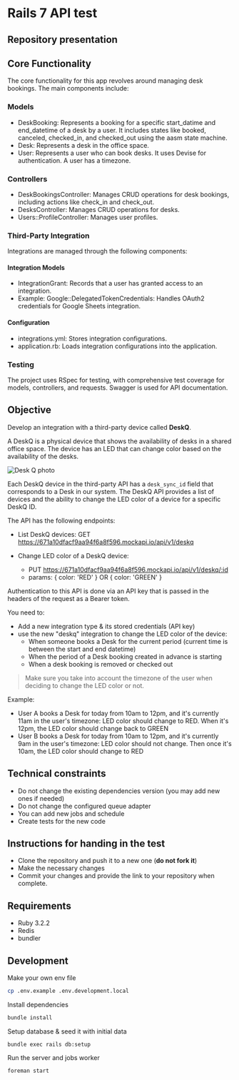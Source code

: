 Rails 7 API test
===

Repository presentation
---
## Core Functionality
The core functionality for this app revolves around managing desk bookings. The main components include:

### Models

* DeskBooking: Represents a booking for a specific start_datime and end_datetime of a desk by a user. It includes states like booked, canceled, checked_in, and checked_out using the aasm state machine.
* Desk: Represents a desk in the office space.
* User: Represents a user who can book desks. It uses Devise for authentication. A user has a timezone.

### Controllers

* DeskBookingsController: Manages CRUD operations for desk bookings, including actions like check_in and check_out.
* DesksController: Manages CRUD operations for desks.
* Users::ProfileController: Manages user profiles.

### Third-Party Integration

Integrations are managed through the following components:

#### Integration Models

* IntegrationGrant: Records that a user has granted access to an integration.
* Example: Google::DelegatedTokenCredentials: Handles OAuth2 credentials for Google Sheets integration.

#### Configuration

* integrations.yml: Stores integration configurations.
* application.rb: Loads integration configurations into the application.

### Testing
The project uses RSpec for testing, with comprehensive test coverage for models, controllers, and requests. Swagger is used for API documentation.


Objective
---

Develop an integration with a third-party device called **DeskQ**. 

A DeskQ is a physical device that shows the availability of desks in a shared office space. The device has an LED that can change color based on the availability of the desks.

![Desk Q photo](https://kenticoprod.azureedge.net/kenticoblob/crestron/media/crestron/generalsiteimages/blogs_2024/desk_q/photo1_desktop.png)

Each DeskQ device in the third-party API has a `desk_sync_id` field that corresponds to a Desk in our system. The DeskQ API provides a list of devices and the ability to change the LED color of a device for a specific DeskQ ID.

The API has the following endpoints:

- List DeskQ devices: GET https://671a10dfacf9aa94f6a8f596.mockapi.io/api/v1/deskq

- Change LED color of a DeskQ device: 
  - PUT https://671a10dfacf9aa94f6a8f596.mockapi.io/api/v1/deskq/:id 
  - params: { color: 'RED' } OR { color: 'GREEN' }

Authentication to this API is done via an API key that is passed in the headers of the request as a Bearer token.

You need to:
- Add a new integration type & its stored credentials (API key)
- use the new "deskq" integration to change the LED color of the device: 
  - When someone books a Desk for the current period (current time is between the start and end datetime)
  - When the period of a Desk booking created in advance is starting
  - When a desk booking is removed or checked out

> Make sure you take into account the timezone of the user when deciding to change the LED color or not.

Example:
* User A books a Desk for today from 10am to 12pm, and it's currently 11am in the user's timezone: LED color should change to RED. When it's 12pm, the LED color should change back to GREEN
* User B books a Desk for today from 10am to 12pm, and it's currently 9am in the user's timezone: LED color should not change. Then once it's 10am, the LED color should change to RED

Technical constraints
---

- Do not change the existing dependencies version (you may add new ones if needed)
- Do not change the configured queue adapter
- You can add new jobs and schedule
- Create tests for the new code

Instructions for handing in the test
---

* Clone the repository and push it to a new one (**do not fork it**)
* Make the necessary changes
* Commit your changes and provide the link to your repository when complete.

Requirements
---
- Ruby 3.2.2
- Redis
- bundler

Development
---

Make your own env file
```sh
cp .env.example .env.development.local
```
Install dependencies
```sh
bundle install
```
Setup database & seed it with initial data
```
bundle exec rails db:setup
```
Run the server and jobs worker
```
foreman start
```
